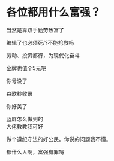 # 各位都用什么富强？


当然是靠双手勤劳致富了

编辑了也必须死/?不能抢救吗

劳动、投资都行，为现代化奋斗

金牌也值个5元吧

你号没了

谷歌秒收录

你好美了

蓝屏怎么做到的<img src="static/image/smiley/default/lol.gif" smilieid="12" border="0" alt="" /><br />
大佬教教我可好

 做个遵纪守法的好公民。你说的问题我不懂。

都什么人啊，富强有罪吗
